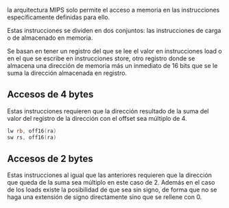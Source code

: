 la arquitectura MIPS solo permite el acceso a memoria en las instrucciones específicamente definidas para ello.

Estas instrucciones se dividen en dos conjuntos: las instrucciones de carga o de almacenado en memoria.

Se basan en tener un registro del que se lee el valor en instrucciones load o en el que se escribe en instrucciones store, otro registro donde se almacena una dirección de memoria más un inmediato de 16 bits que se le suma la dirección almacenada en registro.

## Accesos de 4 bytes

Estas instrucciones requieren que la dirección resultado de la suma del valor del registro de la dirección con el offset sea múltiplo de 4.

```asm
lw rb, off16(ra)
sw rs, off16(ra)
```

## Accesos de 2 bytes

Estas instrucciones al igual que las anteriores requieren que la dirección que queda de la suma sea múltiplo en este caso de 2. Además en el caso de los loads existe la posibilidad de que sea sin signo, de forma que no se haga una extensión de signo directamente sino que se rellene con 0.